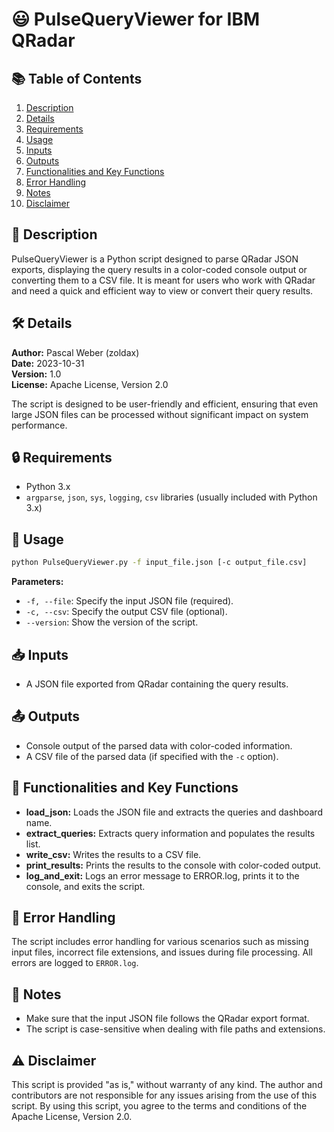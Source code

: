 # 😃 PulseQueryViewer for IBM QRadar

## 📚 Table of Contents
1. [Description](#description)
2. [Details](#details)
3. [Requirements](#requirements)
4. [Usage](#usage)
5. [Inputs](#inputs)
6. [Outputs](#outputs)
7. [Functionalities and Key Functions](#functionalities-and-key-functions)
8. [Error Handling](#error-handling)
9. [Notes](#notes)
10. [Disclaimer](#disclaimer)

## 📝 Description
PulseQueryViewer is a Python script designed to parse QRadar JSON exports, displaying the query results in a color-coded console output or converting them to a CSV file. It is meant for users who work with QRadar and need a quick and efficient way to view or convert their query results.

## 🛠 Details
**Author:** Pascal Weber (zoldax)  
**Date:** 2023-10-31  
**Version:** 1.0  
**License:** Apache License, Version 2.0

The script is designed to be user-friendly and efficient, ensuring that even large JSON files can be processed without significant impact on system performance.

## 🔒 Requirements
- Python 3.x
- `argparse`, `json`, `sys`, `logging`, `csv` libraries (usually included with Python 3.x)

## 🚀 Usage
```bash
python PulseQueryViewer.py -f input_file.json [-c output_file.csv]
```

**Parameters:**
- `-f, --file`: Specify the input JSON file (required).
- `-c, --csv`: Specify the output CSV file (optional).
- `--version`: Show the version of the script.


## 📥 Inputs
- A JSON file exported from QRadar containing the query results.

## 📤 Outputs
- Console output of the parsed data with color-coded information.
- A CSV file of the parsed data (if specified with the `-c` option).

## 🎯 Functionalities and Key Functions
- **load_json:** Loads the JSON file and extracts the queries and dashboard name.
- **extract_queries:** Extracts query information and populates the results list.
- **write_csv:** Writes the results to a CSV file.
- **print_results:** Prints the results to the console with color-coded output.
- **log_and_exit:** Logs an error message to ERROR.log, prints it to the console, and exits the script.

## 🚫 Error Handling
The script includes error handling for various scenarios such as missing input files, incorrect file extensions, and issues during file processing. All errors are logged to `ERROR.log`.

## 📝 Notes
- Make sure that the input JSON file follows the QRadar export format.
- The script is case-sensitive when dealing with file paths and extensions.

## ⚠️ Disclaimer
This script is provided "as is," without warranty of any kind. The author and contributors are not responsible for any issues arising from the use of this script. By using this script, you agree to the terms and conditions of the Apache License, Version 2.0.


